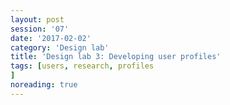 ```yaml
--- 
layout: post 
session: '07' 
date: '2017-02-02' 
category: 'Design lab' 
title: 'Design lab 3: Developing user profiles' 
tags: [users, research, profiles			] 
noreading: true
--- 
```


<excerpt/>
